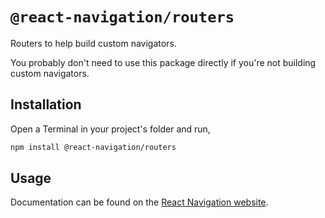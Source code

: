 # `@react-navigation/routers`

Routers to help build custom navigators.

You probably don't need to use this package directly if you're not building custom navigators.

## Installation

Open a Terminal in your project's folder and run,

```sh
npm install @react-navigation/routers
```

## Usage

Documentation can be found on the [React Navigation website](https://reactnavigation.org/docs/custom-routers/).
